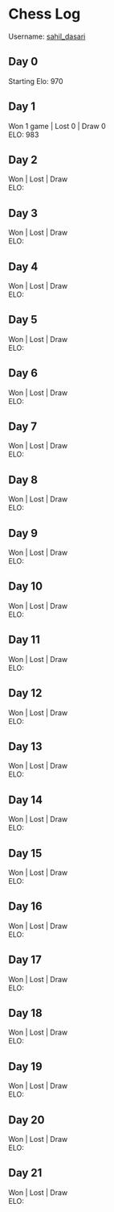 # Chess Log

Username: [sahil_dasari](https://www.chess.com/member/sahil_dasari)

## Day 0
Starting Elo: 970

## Day 1
Won 1 game | Lost 0 | Draw 0  
ELO: 983

## Day 2
Won  | Lost  | Draw  
ELO:  

## Day 3
Won  | Lost  | Draw  
ELO:  

## Day 4
Won  | Lost  | Draw  
ELO:  

## Day 5
Won  | Lost  | Draw  
ELO:  

## Day 6
Won  | Lost  | Draw  
ELO:  

## Day 7
Won  | Lost  | Draw  
ELO:  

## Day 8
Won  | Lost  | Draw  
ELO:  

## Day 9
Won  | Lost  | Draw  
ELO:  

## Day 10
Won  | Lost  | Draw  
ELO:  

## Day 11
Won  | Lost  | Draw  
ELO:  

## Day 12
Won  | Lost  | Draw  
ELO:  

## Day 13
Won  | Lost  | Draw  
ELO:  

## Day 14
Won  | Lost  | Draw  
ELO:  

## Day 15
Won  | Lost  | Draw  
ELO:  

## Day 16
Won  | Lost  | Draw  
ELO:  

## Day 17
Won  | Lost  | Draw  
ELO:  

## Day 18
Won  | Lost  | Draw  
ELO:  

## Day 19
Won  | Lost  | Draw  
ELO:  

## Day 20
Won  | Lost  | Draw  
ELO:  

## Day 21
Won  | Lost  | Draw  
ELO:  
